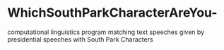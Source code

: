 # WhichSouthParkCharacterAreYou-
computational linguistics program matching text speeches given by presidential speeches with South Park Characters
